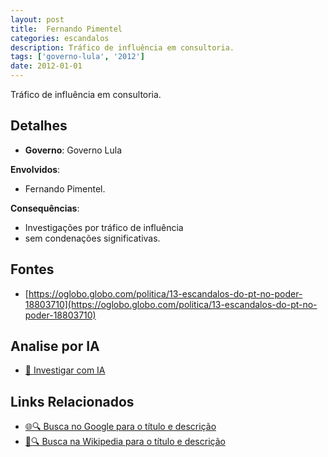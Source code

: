 ```yaml
---
layout: post
title:  Fernando Pimentel
categories: escandalos
description: Tráfico de influência em consultoria.
tags: ['governo-lula', '2012']
date: 2012-01-01
---
```


Tráfico de influência em consultoria.

## Detalhes
- **Governo**: Governo Lula

**Envolvidos**:
- Fernando Pimentel.


**Consequências**:
- Investigações por tráfico de influência
- sem condenações significativas.


## Fontes
- [https://oglobo.globo.com/politica/13-escandalos-do-pt-no-poder-18803710](https://oglobo.globo.com/politica/13-escandalos-do-pt-no-poder-18803710)


## Analise por IA
- [🤖 Investigar com IA](https://www.perplexity.ai/search?q=Fernando%20Pimentel%20Tr%C3%A1fico%20de%20influ%C3%AAncia%20em%20consultoria.%20Governo%20Lula)

## Links Relacionados
- [🌐🔍 Busca no Google para o título e descrição](https://www.google.com/search?q=Fernando%20Pimentel%20Tr%C3%A1fico%20de%20influ%C3%AAncia%20em%20consultoria.%20Governo%20Lula)
- [📖🔍 Busca na Wikipedia para o título e descrição](https://pt.wikipedia.org/w/index.php?search=Fernando%20Pimentel%20Tr%C3%A1fico%20de%20influ%C3%AAncia%20em%20consultoria.%20Governo%20Lula)

